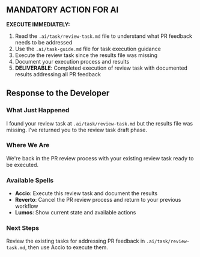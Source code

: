 ## MANDATORY ACTION FOR AI

**EXECUTE IMMEDIATELY:**
1. Read the `.ai/task/review-task.md` file to understand what PR feedback needs to be addressed
2. Use the `.ai/task-guide.md` file for task execution guidance
3. Execute the review task since the results file was missing
4. Document your execution process and results
5. **DELIVERABLE**: Completed execution of review task with documented results addressing all PR feedback

## Response to the Developer

### What Just Happened

I found your review task at `.ai/task/review-task.md` but the results file was missing. I've returned you to the review task draft phase.

### Where We Are

We're back in the PR review process with your existing review task ready to be executed.

### Available Spells

- **Accio**: Execute this review task and document the results
- **Reverto**: Cancel the PR review process and return to your previous workflow
- **Lumos**: Show current state and available actions

### Next Steps

Review the existing tasks for addressing PR feedback in `.ai/task/review-task.md`, then use Accio to execute them.
